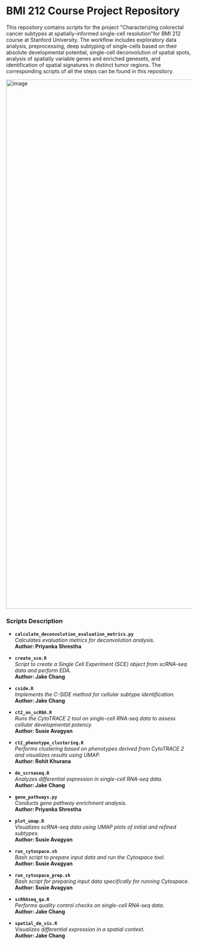 
# BMI 212 Course Project Repository

This repository contains scripts for the project "Characterizing colorectal cancer subtypes at spatially-informed single-cell resolution"for BMI 212 course at Stanford University.
The workflow includes exploratory data analysis, preprocessing, deep subtyping of single-cells based on their absolute developmental potential, single-cell deconvolution of spatial spots, analysis of spatially variable genes and enriched genesets, and identification of spatial signatures in distinct tumor regions. The corresponding scripts of all the steps can be found in this repository.

<img width="1433" alt="image" src="https://github.com/Jake Chang/biods212_csms/assets/145698671/3113f091-ad38-438e-9caf-e61e587d5f34">

### Scripts Description

- **`calculate_deconvolution_evaluation_metrics.py`**  
  *Calculates evaluation metrics for deconvolution analysis.*  
  **Author: Priyanka Shrestha**

- **`create_sce.R`**  
  *Script to create a Single Cell Experiment (SCE) object from scRNA-seq data and perform EDA.*  
  **Author: Jake Chang**

- **`cside.R`**  
  *Implements the C-SIDE method for cellular subtype identification.*  
  **Author: Jake Chang**

- **`ct2_on_scRNA.R`**  
  *Runs the CytoTRACE 2 tool on single-cell RNA-seq data to assess cellular developmental potency.*  
  **Author: Susie Avagyan**

- **`ct2_phenotype_clustering.R`**  
  *Performs clustering based on phenotypes derived from CytoTRACE 2 and visualizes results using UMAP.*  
  **Author: Rohit Khurana**

- **`de_scrnaseq.R`**  
  *Analyzes differential expression in single-cell RNA-seq data.*  
  **Author: Jake Chang**

- **`gene_pathways.py`**  
  *Conducts gene pathway enrichment analysis.*  
  **Author: Priyanka Shrestha**

- **`plot_umap.R`**  
  *Visualizes scRNA-seq data using UMAP plots of initial and refined subtypes.*  
  **Author: Susie Avagyan**

- **`run_cytospace.sh`**  
  *Bash script to prepare input data and run the Cytospace tool.*  
  **Author: Susie Avagyan**

- **`run_cytospace_prep.sh`**  
  *Bash script for preparing input data specifically for running Cytospace.*  
  **Author: Susie Avagyan**

- **`scRNAseq_qa.R`**  
  *Performs quality control checks on single-cell RNA-seq data.*  
  **Author: Jake Chang**

- **`spatial_de_vis.R`**  
  *Visualizes differential expression in a spatial context.*  
  **Author: Jake Chang**
